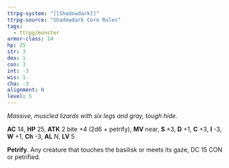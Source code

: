 ```yaml
---
ttrpg-system: "[[Shadowdark]]"
ttrpg-source: "Shadowdark Core Rules"
tags:
  - ttrpg/monster
armor-class: 14
hp: 25
str: 3
dex: 1
con: 3
int: -3
wis: 1
cha: -3
alignment: N
level: 5
---
```


_Massive, muscled lizards with six legs and gray, tough hide._

**AC** 14, **HP** 25, **ATK** 2 bite +4 (2d6 + petrify), **MV** near, **S** +3, **D** +1, **C** +3, **I** -3, **W** +1, **Ch** -3, **AL** N, **LV** 5

**Petrify**. Any creature that touches the basilisk or meets its gaze, DC 15 CON or petrified.

